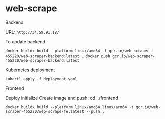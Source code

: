 # web-scrape

Backend 

URL: ```http://34.59.91.18/```


To update backend

```docker buildx build --platform linux/amd64 -t gcr.io/web-scraper-455220/web-scraper-backend:latest .```
```docker push gcr.io/web-scraper-455220/web-scraper-backend:latest```

Kubernetes deployment

```kubectl apply -f deployment.yaml ```

Frontend 

Deploy initialize
Create image and push:
cd ../frontend
```
docker buildx build --platform linux/amd64,linux/arm64 -t gcr.io/web-scraper-455220/web-scrape-fe:latest --push .

```



